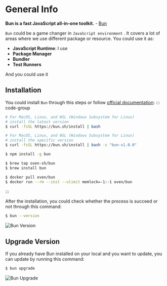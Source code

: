 # General Info

**Bun is a fast JavaScript all-in-one toolkit.** - [Bun](https://bun.sh/)

`Bun` could be a game changer in `JavaScript environment` . It covers a lot of areas where we use different package or resource. You could use it as:
- **JavaScript Runtime**: I use
- **Package Manager**
- **Bundler**
- **Test Runners**

And you could use it 

## Installation

You could install `Bun` through this steps or follow [official documentation](https://bun.sh/docs/cli/install):
::: code-group
```bash [curl latest version]
# For MacOS, Linux, and WSL (Windows Subsystem for Linux)
# install the latest version
$ curl -fsSL https://bun.sh/install | bash
```

```bash [curl specific version]
# For MacOS, Linux, and WSL (Windows Subsystem for Linux)
# install the specific version
$ curl -fsSL https://bun.sh/install | bash -s "bun-v1.0.0"
```

```bash [NPM]
$ npm install -g bun 
```

```bash [Homebrew]
$ brew tap oven-sh/bun
$ brew install bun
```

```bash
$ docker pull oven/bun
$ docker run --rm --init --ulimit memlock=-1:-1 oven/bun
```
:::

After the installation, you could check whether the process is succeed or not through this command:
```bash
$ bun --version
```

![Bun Version](/assets/bun/bun-version.png)

## Upgrade Version
If you already have Bun installed on your local and you want to update, you can update by running this command:
```bash
$ bun upgrade
```

![Bun Upgrade](/assets/bun/bun-upgrade.png)